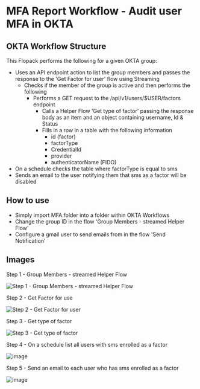 # MFA Report Workflow - Audit user MFA in OKTA

## OKTA Workflow Structure


This Flopack performs the following for a given OKTA group:


- Uses an API endpoint action to list the group members and passes the response to the 'Get Factor for user' flow using Streaming
  - Checks if the member of the group is active and then performs the following
    - Performs a GET request to the /api/v1/users/$USER/factors endpoint
      - Calls a Helper Flow 'Get type of factor' passing the response body as an item and an object containing username, Id & Status
      - Fills in a row in a table with the following information
        - id (factor)
        - factorType
        - CredentialId
        - provider
        - authenticatorName (FIDO)
- On a schedule checks the table where factorType is equal to sms
- Sends an email to the user notifying them that sms as a factor will be disabled

## How to use

- Simply import MFA.folder into a folder within OKTA Workflows
- Change the group ID in the flow 'Group Members - streamed Helper Flow'
- Configure a gmail user to send emails from in the flow 'Send Notification'

## Images
Step 1 - Group Members - streamed Helper Flow

   ![Step 1 - Group Members - streamed Helper Flow](https://user-images.githubusercontent.com/22709115/161848999-e972bb17-da59-40a1-82d7-0b5ebb462b05.png)

Step 2 - Get Factor for use

   ![Step 2 - Get Factor for user](https://user-images.githubusercontent.com/22709115/161849026-db993c49-b3db-48eb-a797-adc0b1c162f5.png)
  
Step 3 - Get type of factor

   ![Step 3 - Get type of factor](https://user-images.githubusercontent.com/22709115/161849064-c1a80e8f-0e4e-469d-a2a7-f9293713fc26.png)

Step 4 - On a schedule list all users with sms enrolled as a factor

   ![image](https://user-images.githubusercontent.com/22709115/183750844-582c3698-30fb-4d79-85d7-3f7e042c6668.png)

Step 5 - Send an email to each user who has sms enrolled as a factor

   ![image](https://user-images.githubusercontent.com/22709115/183750866-31eb63d6-140e-425f-951e-0f6ac4670a86.png)
